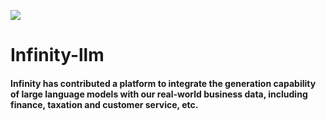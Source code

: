 ![](https://openi.pcl.ac.cn/rhys2985/Infinity-llm/raw/branch/master/infinity.png)

# Infinity-llm

#### Infinity has contributed a platform to integrate the generation capability of large language models with our real-world business data, including finance, taxation and customer service, etc.
